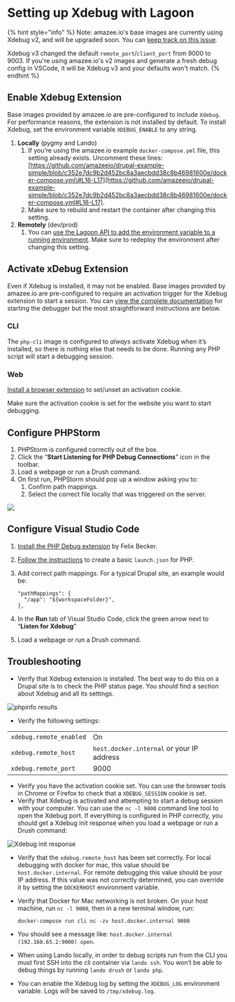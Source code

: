 # Setting up Xdebug with Lagoon

{% hint style="info" %}
Note: amazee.io's base images are currently using Xdebug v2, and will be upgraded soon. You can [keep track on this issue](https://github.com/uselagoon/lagoon-images/issues/40). 

Xdebug v3 changed the default `remote_port`/`client_port` from 9000 to 9003. If you're using amazee.io's v2 images and generate a fresh debug config in VSCode, it will be Xdebug v3 and your defaults won't match. 
{% endhint %}

##  Enable Xdebug Extension

Base images provided by amazee.io are pre-configured to include `Xdebug`. For performance reasons, the extension is not installed by default. To install Xdebug, set the environment variable `XDEBUG_ENABLE` to any string.

1. **Locally** \(pygmy and Lando\)
   1. If you’re using the amazee.io example `docker-compose.yml` file, this setting already exists. Uncomment these lines: [https://github.com/amazeeio/drupal-example-simple/blob/c352e7dc9b2d452bc8a3aecbdd38c8b46981600e/docker-compose.yml\#L16-L17](https://github.com/amazeeio/drupal-example-simple/blob/c352e7dc9b2d452bc8a3aecbdd38c8b46981600e/docker-compose.yml#L16-L17).
   2. Make sure to rebuild and restart the container after changing this setting.
2. **Remotely** \(dev/prod\)
   1. You can [use the Lagoon API to add the environment variable to a running environment](environment-variables.md#runtime-environment-variables-lagoon-api). Make sure to redeploy the environment after changing this setting.

## Activate xDebug Extension

Even if Xdebug is installed, it may not be enabled. Base images provided by amazee.io are pre-configured to require an activation trigger for the Xdebug extension to start a session. You can [view the complete documentation](https://2.xdebug.org/docs/remote#starting) for starting the debugger but the most straightforward instructions are below.

### CLI

The `php-cli` image is configured to _always_ activate Xdebug when it’s installed, so there is nothing else that needs to be done. Running any PHP script will start a debugging session.

### Web

[Install a browser extension](https://2.xdebug.org/docs/remote#browser-extensions) to set/unset an activation cookie.

Make sure the activation cookie is set for the website you want to start debugging.

## Configure PHPStorm

1. PHPStorm is configured correctly out of the box.
2. Click the “**Start Listening for PHP Debug Connections**” icon in the toolbar.
3. Load a webpage or run a Drush command.
4. On first run, PHPStorm should pop up a window asking you to:
   1. Confirm path mappings.
   2. Select the correct file locally that was triggered on the server.

![](https://lh5.googleusercontent.com/V9lugsEA2VWQSe88tUFQ73ihGoOZ24YIigAfvh2PRl-ACz7jbvk1qKniLvEdhvBPKI5XiVnegd2gC48ICphTSJqZsgCSfrJaIhfgFb5Xp8Jt7gFoyCqn1AjYeRAd0KqJ7w6WUNg9)

## Configure Visual Studio Code

1. [Install the PHP Debug extension](https://marketplace.visualstudio.com/items?itemName=felixfbecker.php-debug) by Felix Becker.
2. [Follow the instructions](https://marketplace.visualstudio.com/items?itemName=felixfbecker.php-debug#vs-code-configuration) to create a basic `launch.json` for PHP.
3. Add correct path mappings. For a typical Drupal site, an example would be:

   ```text
   "pathMappings": {
     "/app": "${workspaceFolder}",
   },
   ```

4. In the **Run** tab of Visual Studio Code, click the green arrow next to “**Listen for Xdebug**”
5. Load a webpage or run a Drush command.

## Troubleshooting

* Verify that Xdebug extension is installed. The best way to do this on a Drupal site is to check the PHP status page. You should find a section about Xdebug and all its settings.

![phpinfo results](https://lh4.googleusercontent.com/Vj4VmT8NTQe-losaowuw5ni3px2oFaGpcANEcp6Tqun3TUyI0A4pPw6PU1n57viw4xcZep0tubUthjffasX17YuhX4TbmOnqUCbo683mubW6vGjCgEvVA4dcIFmkxRci_pCacYnI)

* Verify the following settings:

|  |  |
| :--- | :--- |
| `xdebug.remote_enabled` | On |
| `xdebug.remote_host` | `host.docker.internal` or your IP address |
| `xdebug.remote_port` | 9000 |

* Verify you have the activation cookie set. You can use the browser tools in Chrome or Firefox to check that a `XDEBUG_SESSION` cookie is set.
* Verify that Xdebug is activated and attempting to start a debug session with your computer. You can use the `nc -l 9000` command line tool to open the Xdebug port. If everything is configured in PHP correctly, you should get a Xdebug init response when you load a webpage or run a Drush command:

![Xdebug init response](https://lh5.googleusercontent.com/jCK7APIdUwp7XXOZaADYTArPorzqT-v-zhT-6w_A4BTJqpn62RQdrG17NC4jpjZzXW83B0nL_BcKt5hA5SBZ8jP2SFKeJpXpRYsinM2h9Yk6JAL3sMOtEgVCCQjSzFmhXMLnOUdP)

* Verify that the `xdebug.remote_host` has been set correctly. For local debugging with docker for mac, this value should be `host.docker.internal`. For remote debugging this value should be your IP address. If this value was not correctly determined, you can override it by setting the `DOCKERHOST` environment variable.
* Verify that Docker for Mac networking is not broken. On your host machine, run `nc -l 9000`, then in a new terminal window, run:

  ```text
  docker-compose run cli nc -zv host.docker.internal 9000
  ```

* You should see a message like: `host.docker.internal (192.168.65.2:9000) open`.
* When using Lando locally, in order to debug scripts run from the CLI you must first SSH into the cli container via `lando ssh`. You won’t be able to debug things by running `lando drush` or `lando php`.
* You can enable the Xdebug log by setting the `XDEBUG_LOG` environment variable. Logs will be saved to `/tmp/xdebug.log`.



